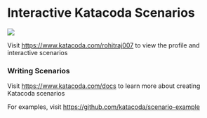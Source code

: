 # Interactive Katacoda Scenarios

[![](http://shields.katacoda.com/katacoda/rohitraj007/count.svg)](https://www.katacoda.com/rohitraj007 "Get your profile on Katacoda.com")

Visit https://www.katacoda.com/rohitraj007 to view the profile and interactive scenarios

### Writing Scenarios
Visit https://www.katacoda.com/docs to learn more about creating Katacoda scenarios

For examples, visit https://github.com/katacoda/scenario-example
